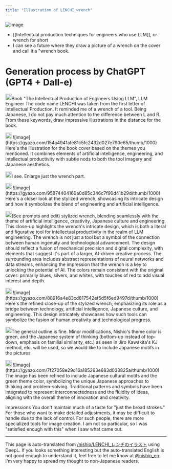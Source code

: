 ```yaml
---
title: "Illustration of LENCHI_wrench"
---
```


![image](https://gyazo.com/7f27058e29d16a185263e683d033825a/thumb/1000)
- [[Intellectual production techniques for engineers who use LLM]], or wrench for short
- I can see a future where they draw a picture of a wrench on the cover and call it a "wrench book.

# Generation process by ChatGPT (GPT4 + Dall-e)
<img src='https://scrapbox.io/api/pages/nishio-en/nishio/icon' alt='nishio.icon' height="19.5"/>Book "The Intellectual Production of Engineers Using LLM", LLM Engineer The code name LENCHI was taken from the first letter of Intellectual Production. It reminded me of a wrench of a tool. Being Japanese, I do not pay much attention to the difference between L and R. From these keywords, draw impressive illustrations in the distance for the book.

<img src='https://scrapbox.io/api/pages/nishio-en/gpt/icon' alt='gpt.icon' height="19.5"/>
![image](https://gyazo.com/154a4941afe81c5fc2432d027e790e65/thumb/1000)
Here's the illustration for the book cover based on the themes you mentioned. It combines elements of artificial intelligence, engineering, and intellectual productivity with subtle nods to both the tool imagery and Japanese aesthetics.

<img src='https://scrapbox.io/api/pages/nishio-en/nishio/icon' alt='nishio.icon' height="19.5"/>I see. Enlarge just the wrench part.

<img src='https://scrapbox.io/api/pages/nishio-en/gpt/icon' alt='gpt.icon' height="19.5"/>
![image](https://gyazo.com/95874404160a0d85c346c7f90d41b29d/thumb/1000)
Here's a closer look at the stylized wrench, showcasing its intricate design and how it symbolizes the blend of engineering and artificial intelligence.

<img src='https://scrapbox.io/api/pages/nishio-en/nishio/icon' alt='nishio.icon' height="19.5"/>(See prompts and edit)
stylized wrench, blending seamlessly with the theme of artificial intelligence, creativity, Japanese culture and engineering. This close-up highlights the wrench's intricate design, which is both a literal and figurative tool for intellectual productivity in the realm of LLM engineering. The wrench is not just a tool but a symbol of the connection between human ingenuity and technological advancement. The design should reflect a fusion of mechanical precision and digital complexity, with elements that suggest it's part of a larger, AI-driven creative process. The surrounding area includes abstract representations of neural networks and data streams, enhancing the impression that the wrench is a key to unlocking the potential of AI. The colors remain consistent with the original cover: primarily blues, silvers, and whites, with touches of red to add visual interest and depth.

<img src='https://scrapbox.io/api/pages/nishio-en/gpt/icon' alt='gpt.icon' height="19.5"/>
![image](https://gyazo.com/88916a4e83cd817542ef5d5f6ed9497d/thumb/1000)
Here's the refined close-up of the stylized wrench, emphasizing its role as a bridge between technology, artificial intelligence, Japanese culture, and engineering. This design intricately showcases how such tools can symbolize the fusion of human creativity and technological progress.

<img src='https://scrapbox.io/api/pages/nishio-en/nishio/icon' alt='nishio.icon' height="19.5"/>The general outline is fine. Minor modifications, Nishio's theme color is green, and the Japanese system of thinking (bottom-up instead of top-down, emphasis on familial similarity, etc.) as seen in Jiro Kawakita's KJ method, etc. will be used, so we would like to include Japanese motifs in the pictures


<img src='https://scrapbox.io/api/pages/nishio-en/gpt/icon' alt='gpt.icon' height="19.5"/>
![image](https://gyazo.com/7f27058e29d16a185263e683d033825a/thumb/1000)
The image has been refined to include Japanese cultural motifs and the green theme color, symbolizing the unique Japanese approaches to thinking and problem-solving. Traditional patterns and symbols have been integrated to represent interconnectedness and the fluidity of ideas, aligning with the overall theme of innovation and creativity.


impressions
You don't maintain much of a taste for "just the broad strokes." For those who want to make detailed adjustments, it may be difficult to handle due to the lack of control. For such people, there are more specialized tools for image creation. I am not so particular, so I was "satisfied enough with this" when I saw what came out.


---
This page is auto-translated from [/nishio/LENCHI_レンチのイラスト](https://scrapbox.io/nishio/LENCHI_レンチのイラスト) using DeepL. If you looks something interesting but the auto-translated English is not good enough to understand it, feel free to let me know at [@nishio_en](https://twitter.com/nishio_en). I'm very happy to spread my thought to non-Japanese readers.